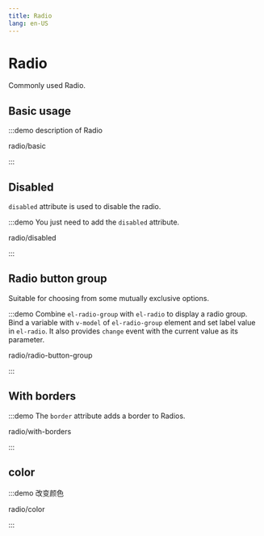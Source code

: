 ```yaml
---
title: Radio
lang: en-US
---
```


# Radio

Commonly used Radio.

## Basic usage

:::demo description of Radio

radio/basic

:::

## Disabled

`disabled` attribute is used to disable the radio.

:::demo You just need to add the `disabled` attribute.

radio/disabled

:::

## Radio button group

Suitable for choosing from some mutually exclusive options.

:::demo Combine `el-radio-group` with `el-radio` to display a radio group. Bind a variable with `v-model` of `el-radio-group` element and set label value in `el-radio`. It also provides `change` event with the current value as its parameter.

radio/radio-button-group

:::

## With borders

:::demo The `border` attribute adds a border to Radios.

radio/with-borders

:::

## color

:::demo 改变颜色

radio/color

:::